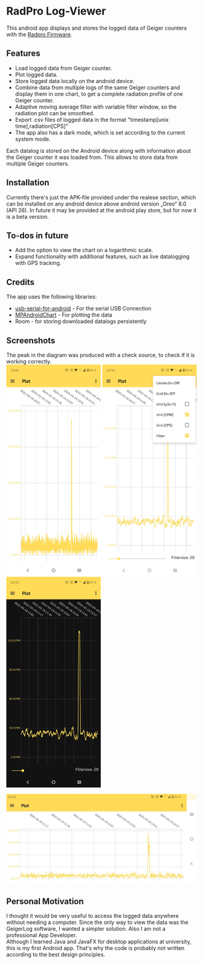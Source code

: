 # RadPro Log-Viewer

This android app displays and stores the logged data of Geiger counters with the [Radpro Firmware](https://github.com/Gissio/radpro).

## Features
- Load logged data from Geiger counter.
- Plot logged data.
- Store logged data locally on the android device.
- Combine data from multiple logs of the same Geiger counters and display them in one chart, to get a complete radiation profile of one Geiger counter.
- Adaptive moving average filter with variable filter window, so the radiation plot can be smoothed.
- Export .csv files of logged data in the format "timestamp[unix time],radiation[CPS]"
- The app also has a dark mode, which is set according to the current system mode.

Each datalog is stored on the Android device along with information about the Geiger counter it was loaded from. This allows to store data from multiple Geiger counters.

## Installation
Currently there's just the APK-file provided under the realese section, which can be installed on any android device above android version „Oreo“ 8.0 (API 26). In future it may be provided at the android play store, but for now it is a beta version. 

## To-dos in future

- Add the option to view the chart on a logarithmic scale.
- Expand functionality with additional features, such as live datalogging with GPS tracking.

## Credits
The app uses the following libraries:
- [usb-serial-for-android](https://github.com/mik3y/usb-serial-for-android) - For the serial USB Connection
- [MPAndroidChart](https://github.com/PhilJay/MPAndroidChart) - For plotting the data
- Room - for storing downloaded datalogs persistently
## Screenshots
The peak in the diagram was produced with a check source, to check if it is working correctly.  
<img src="screenshots/screenshot2.jpeg" width="250"> <img src="screenshots/screenshot3.jpeg" width="250"> <img src="screenshots/screenshot4.jpeg" width="250">

<img src="screenshots/screenshot1.jpeg" width="750">  


## Personal Motivation
I thought it would be very useful to access the logged data anywhere without needing a computer. Since the only way to view the data was the GeigerLog software, I wanted a simpler solution.
Also I am not a professional App Developer.  
Although I learned Java and JavaFX for desktop applications at university, this is my first Android app. That's why the code is probably not written according to the best design principles.
